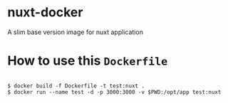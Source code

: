 # nuxt-docker

A slim base version image for nuxt application

# How to use this `Dockerfile`

```shell

$ docker build -f Dockerfile -t test:nuxt .
$ docker run --name test -d -p 3000:3000 -v $PWD:/opt/app test:nuxt

```
